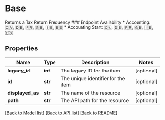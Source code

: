 # Base

Returns a Tax Return Frequency  ### Endpoint Availability  * Accounting: 🇨🇦, 🇩🇪, 🇫🇷, 🇬🇧, 🇮🇪, 🇪🇸 * Accounting Start: 🇨🇦, 🇩🇪, 🇫🇷, 🇬🇧, 🇮🇪, 🇪🇸
## Properties
Name | Type | Description | Notes
------------ | ------------- | ------------- | -------------
**legacy_id** | **int** | The legacy ID for the item | [optional] 
**id** | **str** | The unique identifier for the item | [optional] 
**displayed_as** | **str** | The name of the resource | [optional] 
**path** | **str** | The API path for the resource | [optional] 

[[Back to Model list]](../README.md#documentation-for-models) [[Back to API list]](../README.md#documentation-for-api-endpoints) [[Back to README]](../README.md)


